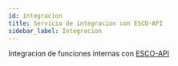 ```yaml
---
id: integracion
title: Servicio de integracion con ESCO-API
sidebar_label: Integracion
---
```


Integracion de funciones internas con [ESCO-API](https://api.sistemasesco.com/swagger-ui/documentos/Instructivo_Esco_Api_VisualBolsa_v6.pdf)